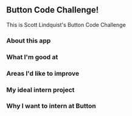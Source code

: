 ## Button Code Challenge!
This is Scott Lindquist's Button Code Challenge

### About this app

### What I'm good at

### Areas I'd like to improve

### My ideal intern project

### Why I want to intern at Button
